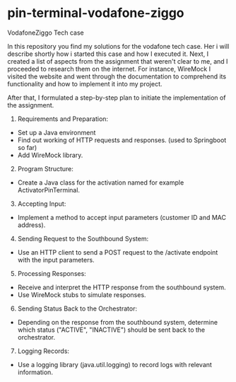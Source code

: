 # pin-terminal-vodafone-ziggo
VodafoneZiggo Tech case

In this repository you find my solutions for the vodafone tech case. Her i will describe shortly how i started this case and how I executed it. 
Next, I created a list of aspects from the assignment that weren't clear to me, and I proceeded to research them on the internet. 
For instance, WireMock I visited the website and went through the documentation to comprehend its functionality and how to implement it into my project.

After that, I formulated a step-by-step plan to initiate the implementation of the assignment. 


1. Requirements and Preparation:

- Set up a Java environment
- Find out working of HTTP requests and responses. (used to Springboot so far)
- Add WireMock library.

2. Program Structure:

- Create a Java class for the activation named for example ActivatorPinTerminal.

3. Accepting Input:

- Implement a method to accept input parameters (customer ID and MAC address).

4. Sending Request to the Southbound System:

- Use an HTTP client to send a POST request to the /activate endpoint with the input parameters.

5. Processing Responses:

- Receive and interpret the HTTP response from the southbound system.
- Use WireMock stubs to simulate responses.

6. Sending Status Back to the Orchestrator:

- Depending on the response from the southbound system, determine which status ("ACTIVE", "INACTIVE") should be sent back to the orchestrator.

7. Logging Records:

- Use a logging library (java.util.logging) to record logs with relevant information.

